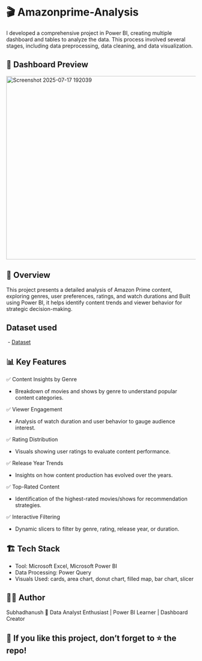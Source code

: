 # 🎬 Amazonprime-Analysis
I developed a comprehensive project in Power BI, creating multiple dashboard and tables to analyze the data. This process involved several stages, including data preprocessing, data cleaning, and data visualization.

## 📸 Dashboard Preview
<img width="869" height="488" alt="Screenshot 2025-07-17 192039" src="https://github.com/user-attachments/assets/26604486-3e04-4d1a-bd2f-53a774471791" />

## 📌 Overview
This project presents a detailed analysis of Amazon Prime content, exploring genres, user preferences, ratings, and watch durations and Built using Power BI, it helps identify content trends and viewer behavior for strategic decision-making.

## Dataset used 
 - <a href="https://github.com/Subhadhanush-R/Amazonprime-Analysis/blob/main/Amazonprime_Analysis.pbix">Dataset</a>

## 📊 Key Features
✅ Content Insights by Genre
* Breakdown of movies and shows by genre to understand popular content categories.

✅ Viewer Engagement
* Analysis of watch duration and user behavior to gauge audience interest.

✅ Rating Distribution
* Visuals showing user ratings to evaluate content performance.

✅ Release Year Trends
* Insights on how content production has evolved over the years.

✅ Top-Rated Content
* Identification of the highest-rated movies/shows for recommendation strategies.

✅ Interactive Filtering
* Dynamic slicers to filter by genre, rating, release year, or duration.

## 🏗️ Tech Stack
* Tool: Microsoft Excel, Microsoft Power BI
* Data Processing: Power Query
* Visuals Used: cards, area chart, donut chart, filled map, bar chart, slicer

## 👨‍💻 Author
Subhadhanush 📌 Data Analyst Enthusiast | Power BI Learner | Dashboard Creator

## 🌟 If you like this project, don’t forget to ⭐ the repo!
